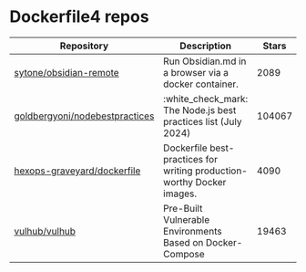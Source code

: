 # Dockerfile4 repos

| Repository                                                                          | Description                                                            | Stars  |
| ----------------------------------------------------------------------------------- | ---------------------------------------------------------------------- | ------ |
| [sytone/obsidian-remote](https://github.com/sytone/obsidian-remote)                 | Run Obsidian.md in a browser via a docker container.                   | 2089   |
| [goldbergyoni/nodebestpractices](https://github.com/goldbergyoni/nodebestpractices) | :white\_check\_mark:  The Node.js best practices list (July 2024)      | 104067 |
| [hexops-graveyard/dockerfile](https://github.com/hexops-graveyard/dockerfile)       | Dockerfile best-practices for writing production-worthy Docker images. | 4090   |
| [vulhub/vulhub](https://github.com/vulhub/vulhub)                                   | Pre-Built Vulnerable Environments Based on Docker-Compose              | 19463  |
